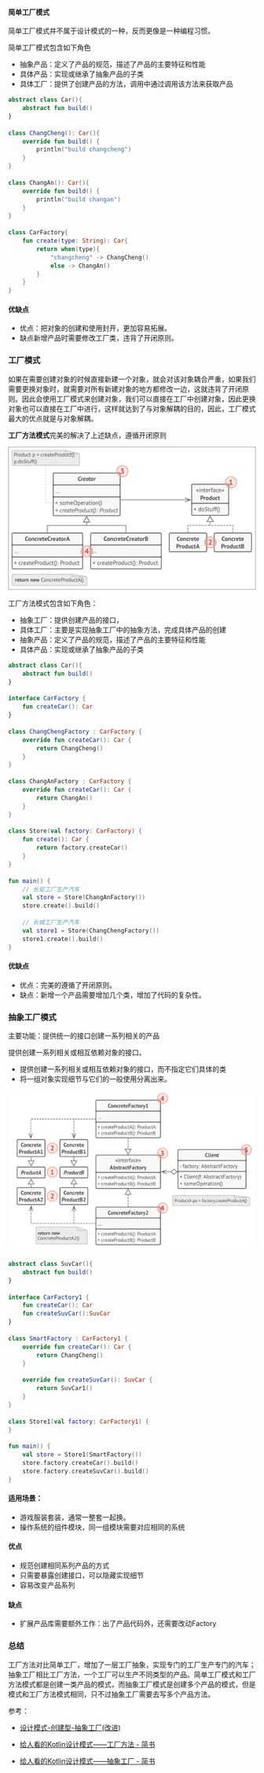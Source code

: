 #### 简单工厂模式

简单工厂模式并不属于设计模式的一种，反而更像是一种编程习惯。

简单工厂模式包含如下角色

- 抽象产品：定义了产品的规范，描述了产品的主要特征和性能
- 具体产品：实现或继承了抽象产品的子类
- 具体工厂：提供了创建产品的方法，调用中通过调用该方法来获取产品

```kt
abstract class Car(){
    abstract fun build()
}

class ChangCheng(): Car(){
    override fun build() {
        println("build changcheng")
    }
}

class ChangAn(): Car(){
    override fun build() {
        println("build changan")
    }
}

class CarFactory{
    fun create(type: String): Car{
        return when(type){
            "changcheng" -> ChangCheng()
            else -> ChangAn()
        }
    }
}
```

#### 优缺点

- 优点：把对象的创建和使用封开，更加容易拓展。
- 缺点新增产品时需要修改工厂类，违背了开闭原则。

### 工厂模式

如果在需要创建对象的时候直接新建一个对象，就会对该对象耦合严重，如果我们需要更换对象时，就需要对所有新建对象的地方都修改一边，这就违背了开闭原则。因此会使用工厂模式来创建对象，我们可以直接在工厂中创建对象，因此更换对象也可以直接在工厂中进行，这样就达到了与对象解耦的目的，因此，工厂模式最大的优点就是与对象解耦。

**工厂方法模式**完美的解决了上述缺点，遵循开闭原则

![](./img/factorymethod_uml.webp)

工厂方法模式包含如下角色：

- 抽象工厂：提供创建产品的接口，
- 具体工厂：主要是实现抽象工厂中的抽象方法，完成具体产品的创建
- 抽象产品：定义了产品的规范，描述了产品的主要特征和性能
- 具体产品：实现或继承了抽象产品的子类

```kt
abstract class Car(){
    abstract fun build()
}

interface CarFactory {
    fun createCar(): Car
}

class ChangChengFactory : CarFactory {
    override fun createCar(): Car {
        return ChangCheng()
    }
}

class ChangAnFactory : CarFactory {
    override fun createCar(): Car {
        return ChangAn()
    }
}

class Store(val factory: CarFactory) {
    fun create(): Car {
        return factory.createCar()
    }
}

fun main() {
    // 长安工厂生产汽车
    val store = Store(ChangAnFactory())
    store.create().build()

    // 长城工厂生产汽车
    val store1 = Store(ChangChengFactory())
    store1.create().build()
}
```

#### 优缺点

- 优点：完美的遵循了开闭原则。
- 缺点：新增一个产品需要增加几个类，增加了代码的复杂性。

### 抽象工厂模式

主要功能：提供统一的接口创建一系列相关的产品

提供创建一系列相关或相互依赖对象的接口。

- 提供创建一系列相关或相互依赖对象的接口，而不指定它们具体的类
- 将一组对象实现细节与它们的一般使用分离出来。

![抽象工厂uml](./img/abstractfactory_uml.webp)

```kt
abstract class SuvCar(){
    abstract fun build()
}

interface CarFactory1 {
    fun createCar(): Car
    fun createSuvCar():SuvCar
}

class SmartFactory : CarFactory1 {
    override fun createCar(): Car {
        return ChangCheng()
    }

    override fun createSuvCar(): SuvCar {
        return SuvCar1()
    }
}

class Store1(val factory: CarFactory1) {
}

fun main() {
    val store = Store1(SmartFactory())
    store.factory.createCar().build()
    store.factory.createSuvCar().build()
}
```

#### 适用场景：
- 游戏服装套装，通常一整套一起换。
- 操作系统的组件模块，同一组模块需要对应相同的系统
  
#### 优点
- 规范创建相同系列产品的方式
- 只需要暴露创建接口，可以隐藏实现细节
- 容易改变产品系列
  
#### 缺点
- 扩展产品库需要额外工作：出了产品代码外，还需要改动Factory

### 总结
工厂方法对比简单工厂，增加了一层工厂抽象，实现专门的工厂生产专门的汽车；抽象工厂相比工厂方法，一个工厂可以生产不同类型的产品。简单工厂模式和工厂方法模式都是创建一类产品的模式，而抽象工厂模式是创建多个产品的模式，但是模式和工厂方法模式相同，只不过抽象工厂需要去写多个产品方法。

参考：

- [设计模式-创建型-抽象工厂(改进)](https://www.jianshu.com/p/3eb9014e1d53)

- [给人看的Kotlin设计模式——工厂方法 - 简书](https://www.jianshu.com/p/dd37feed0fe4)

- [给人看的Kotlin设计模式——抽象工厂 - 简书](https://www.jianshu.com/p/956d9d6d05fe)
